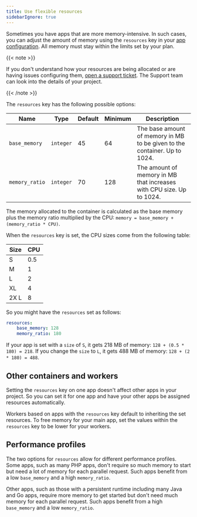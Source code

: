 ```yaml
---
title: Use flexible resources
sidebarIgnore: true
---
```


Sometimes you have apps that are more memory-intensive.
In such cases, you can adjust the amount of memory using the `resources` key in your [app configuration](./_index.md).
All memory must stay within the limits set by your plan.

{{< note >}}

If you don't understand how your resources are being allocated or are having issues configuring them,
[open a support ticket](https://console.platform.sh/-/users/~/tickets/open?category=high-mem-plans).
The Support team can look into the details of your project.

{{< /note >}}

The `resources` key has the following possible options:

| Name           | Type      | Default | Minimum | Description                                                               |
| -------------- | --------- | ------- | ------- | ------------------------------------------------------------------------- |
| `base_memory`  | `integer` | 45      | 64      | The base amount of memory in MB to be given to the container. Up to 1024. |
| `memory_ratio` | `integer` | 70      | 128     | The amount of memory in MB that increases with CPU size. Up to 1024.      |

The memory allocated to the container is calculated as the base memory plus the memory ratio multiplied by the CPU:
`memory = base_memory + (memory_ratio * CPU)`.

When the `resources` key is set, the CPU sizes come from the following table:

| Size | CPU  |
| ---- | ---- |
| S    | 0.5  |
| M    | 1    |
| L    | 2    |
| XL   | 4    |
| 2X L | 8    |

So you might have the `resources` set as follows:

```yaml {location=".platform.app.yaml"}
resources: 
    base_memory: 128
    memory_ratio: 180
```

If your app is set with a `size` of `S`, it gets 218&nbsp;MB of memory: `128 + (0.5 * 180) = 218`.
If you change the `size` to `L`, it gets 488&nbsp;MB of memory: `128 + (2 * 180) = 488`.

## Other containers and workers

Setting the `resources` key on one app doesn't affect other apps in your project.
So you can set it for one app and have your other apps be assigned resources automatically.

Workers based on apps with the `resources` key default to inheriting the set resources.
To free memory for your main app,
set the values within the `resources` key to be lower for your workers.

## Performance profiles

The two options for `resources` allow for different performance profiles.
Some apps, such as many PHP apps, don't require so much memory to start
but need a lot of memory for each parallel request.
Such apps benefit from a low `base_memory` and a high `memory_ratio`.

Other apps, such as those with a persistent runtime including many Java and Go apps,
require more memory to get started
but don't need much memory for each parallel request.
Such apps benefit from a high `base_memory` and a low `memory_ratio`.
